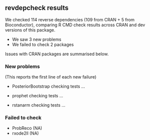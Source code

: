 ## revdepcheck results

We checked 114 reverse dependencies (109 from CRAN + 5 from Bioconductor), comparing R CMD check results across CRAN and dev versions of this package.

 * We saw 3 new problems
 * We failed to check 2 packages

Issues with CRAN packages are summarised below.

### New problems
(This reports the first line of each new failure)

* PosteriorBootstrap
  checking tests ...

* prophet
  checking tests ...

* rstanarm
  checking tests ...

### Failed to check

* ProbReco (NA)
* rxode2ll (NA)
